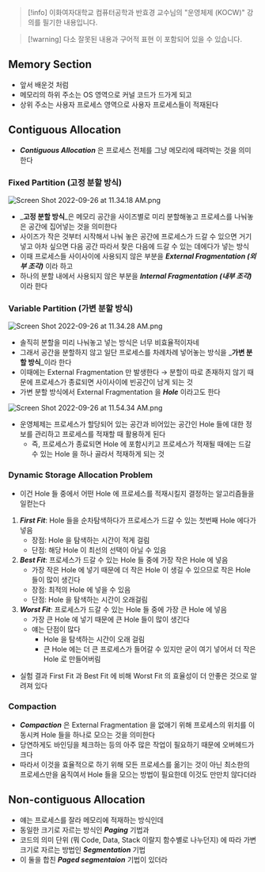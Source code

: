 > [!info] 이화여자대학교 컴퓨터공학과 반효경 교수님의 "운영체제 (KOCW)" 강의를 필기한 내용입니다.

> [!warning] 다소 잘못된 내용과 구어적 표현 이 포함되어 있을 수 있습니다.

## Memory Section

- 앞서 배운것 처럼
- 메모리의 하위 주소는 OS 영역으로 커널 코드가 드가게 되고
- 상위 주소는 사용자 프로세스 영역으로 사용자 프로세스들이 적재된다

## Contiguous Allocation

- _**Contiguous Allocation**_ 은 프로세스 전체를 그냥 메모리에 때려박는 것을 의미한다

### Fixed Partition (고정 분할 방식)

![Screen Shot 2022-09-26 at 11.34.18 AM.png](Screen_Shot_2022-09-26_at_11.34.18_AM.png)

- _**고정 분할 방식**_은 메모리 공간을 사이즈별로 미리 분할해놓고 프로세스를 나눠놓은 공간에 집어넣는 것을 의미한다
- 사이즈가 작은 것부터 시작해서 나눠 놓은 공간에 프로세스가 드갈 수 있으면 거기 넣고 아차 싶으면 다음 공간 따라서 찾은 다음에 드갈 수 있는 데에다가 넣는 방식
- 이때 프로세스들 사이사이에 사용되지 않은 부분을 _**External Fragmentation (외부 조각)**_ 이라 하고
- 하나의 분할 내에서 사용되지 않은 부분을 _**Internal Fragmentation (내부 조각)**_ 이라 한다

### Variable Partition (가변 분할 방식)

![Screen Shot 2022-09-26 at 11.34.28 AM.png](Screen_Shot_2022-09-26_at_11.34.28_AM.png)

- 솔직히 분할을 미리 나눠놓고 넣는 방식은 너무 비효율적이자네
- 그래서 공간을 분할하지 않고 일단 프로세스를 차례차례 넣어놓는 방식을 _**가변 분할 방식**_이라 한다
- 이때에는 External Fragmentation 만 발생한다 → 분할이 따로 존재하지 않기 때문에 프로세스가 종료되면 사이사이에 빈공간이 남게 되는 것
- 가변 분할 방식에서 External Fragmentation 을 _**Hole**_ 이라고도 한다

![Screen Shot 2022-09-26 at 11.54.34 AM.png](Screen_Shot_2022-09-26_at_11.54.34_AM.png)

- 운영체제는 프로세스가 할당되어 있는 공간과 비어있는 공간인 Hole 들에 대한 정보를 관리하고 프로세스를 적재할 때 활용하게 된다
	- 즉, 프로세스가 종료되면 Hole 에 포함시키고 프로세스가 적재될 때에는 드갈 수 있는 Hole 을 하나 골라서 적재하게 되는 것

### Dynamic Storage Allocation Problem

- 이건 Hole 들 중에서 어떤 Hole 에 프로세스를 적재시킬지 결정하는 알고리즘들을 일컫는다
1. _**First Fit**_: Hole 들을 순차탐색하다가 프로세스가 드갈 수 있는 첫번째 Hole 에다가 넣음
	- 장점: Hole 을 탐색하는 시간이 적게 걸림
	- 단점: 해당 Hole 이 최선의 선택이 아닐 수 있음
2. _**Best Fit**_: 프로세스가 드갈 수 있는 Hole 들 중에 가장 작은 Hole 에 넣음
	- 가장 작은 Hole 에 넣기 때문에 더 작은 Hole 이 생길 수 있으므로 작은 Hole 들이 많이 생긴다
	- 장점: 최적의 Hole 에 넣을 수 있음
	- 단점: Hole 을 탐색하는 시간이 오래걸림
3. _**Worst Fit**_: 프로세스가 드갈 수 있는 Hole 들 중에 가장 큰 Hole 에 넣음
	- 가장 큰 Hole 에 넣기 때문에 큰 Hole 들이 많이 생긴다
	- 얘는 단점이 많다
		- Hole 을 탐색하는 시간이 오래 걸림
		- 큰 Hole 에는 더 큰 프로세스가 들어갈 수 있지만 굳이 여기 넣어서 더 작은 Hole 로 만들어버림
- 실험 결과 First Fit 과 Best Fit 에 비해 Worst Fit 의 효율성이 더 안좋은 것으로 알려져 있다

### Compaction

- _**Compaction**_ 은 External Fragmentation 을 없애기 위해 프로세스의 위치를 이동시켜 Hole 들을 하나로 모으는 것을 의미한다
- 당연하게도 바인딩을 체크하는 등의 아주 많은 작업이 필요하기 때문에 오버헤드가 크다
- 따라서 이것을 효율적으로 하기 위해 모든 프로세스를 옮기는 것이 아닌 최소한의 프로세스만을 움직여서 Hole 들을 모으는 방법이 필요한데 이것도 만만치 않다더라

## Non-contiguous Allocation

- 얘는 프로세스를 잘라 메모리에 적재하는 방식인데
- 동일한 크기로 자르는 방식인 _**Paging**_ 기법과
- 코드의 의미 단위 (뭐 Code, Data, Stack 이랄지 함수별로 나누던지) 에 따라 가변크기로 자르는 방법인 _**Segmentation**_ 기법
- 이 둘을 합친 _**Paged segmentaion**_ 기법이 있더라